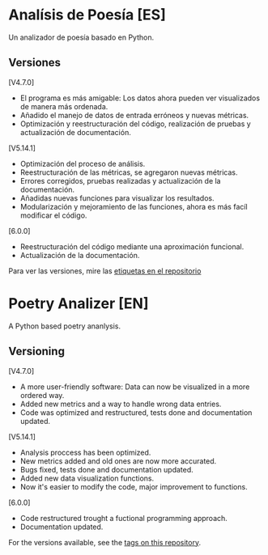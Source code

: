 # Analísis de Poesía [ES]
Un analizador de poesía basado en Python.

## Versiones

[V4.7.0]
- El programa es más amigable: Los datos ahora pueden ver visualizados de manera más ordenada.
- Añadido el manejo de datos de entrada erróneos y nuevas métricas.
- Optimización y reestructuración del código, realización de pruebas y actualización de documentación.

[V5.14.1]
- Optimización del proceso de análisis.
- Reestructuración de las métricas, se agregaron nuevas métricas.
- Errores corregidos, pruebas realizadas y actualización de la documentación.
- Añadidas nuevas funciones para visualizar los resultados.
- Modularización y mejoramiento de las funciones, ahora es más facíl modificar el código.

[6.0.0]
- Reestructuración del código mediante una aproximación funcional.
- Actualización de la documentación.

Para ver las versiones, mire las [etiquetas en el repositorio](https://github.com/dfzunigah/Poetry-Analysis/releases)

# Poetry Analizer [EN]
A Python based poetry ananlysis.

## Versioning

[V4.7.0]
- A more user-friendly software: Data can now be visualized in a more ordered way.
- Added new metrics and a way to handle wrong data entries.
- Code was optimized and restructured, tests done and documentation updated.

[V5.14.1]
- Analysis proccess has been optimized.
- New metrics added and old ones are now more accurated.
- Bugs fixed, tests done and documentation updated.
- Added new data visualization functions.
- Now it's easier to modify the code, major improvement to functions.

[6.0.0]
- Code restructured trought a fuctional programming approach.
- Documentation updated.

For the versions available, see the [tags on this repository](https://github.com/dfzunigah/Poetry-Analysis/releases).
